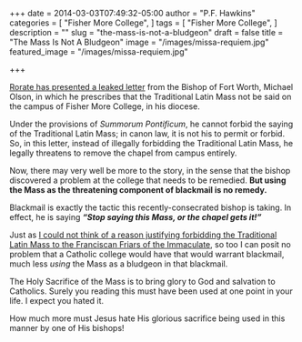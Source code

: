 +++
date = 2014-03-03T07:49:32-05:00
author = "P.F. Hawkins"
categories = [
  "Fisher More College",
]
tags = [
  "Fisher More College",
]
description = ""
slug = "the-mass-is-not-a-bludgeon"
draft = false
title = "The Mass Is Not A Bludgeon"
image = "/images/missa-requiem.jpg"
featured_image = "/images/missa-requiem.jpg"

+++

[Rorate has presented a leaked letter](http://rorate-caeli.blogspot.com/2014/03/Rorate-Exclusive.html) from the Bishop of Fort Worth, Michael Olson, in which he prescribes that the Traditional Latin Mass not be said on the campus of Fisher More College, in his diocese.

Under the provisions of *Summorum Pontificum*, he cannot forbid the saying of the Traditional Latin Mass; in canon law, it is not his to permit or forbid. So, in this letter, instead of illegally forbidding the Traditional Latin Mass, he legally threatens to remove the chapel from campus entirely.

Now, there may very well be more to the story, in the sense that the bishop discovered a problem at the college that needs to be remedied. **But using the Mass as the threatening component of blackmail is no remedy.**

Blackmail is exactly the tactic this recently-consecrated bishop is taking. In effect, he is saying ***“Stop saying this Mass, or the chapel gets it!”*** 

Just as [I could not think of a reason justifying forbidding the Traditional Latin Mass to the Franciscan Friars of the Immaculate](https://theoldevangelization.com/old-evangelization-leads-to-persecution/), so too I can posit no problem that a Catholic college would have that would warrant blackmail, much less *using* the Mass as a bludgeon in that blackmail.

The Holy Sacrifice of the Mass is to bring glory to God and salvation to Catholics. Surely you reading this must have been used at one point in your life. I expect you hated it.

How much more must Jesus hate His glorious sacrifice being used in this manner by one of His bishops!
